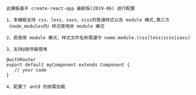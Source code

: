 `此模板基于 create-react-app 最新版(2019-06) 进行配置`

`1、本模板支持 css、less、sass、scss的普通样式以及 module 模式,第三方（node_modules内）样式使用非 module 模式`

`2、若使用 module 模式，样式文件名称需遵守 name.module.(css|less|scss|sass)`

`3、支持@装饰器使用`

```
@withRouter
export default myComponent extends Component {
   // your code
}
```

`4、配置了 antd 的按需加载`
